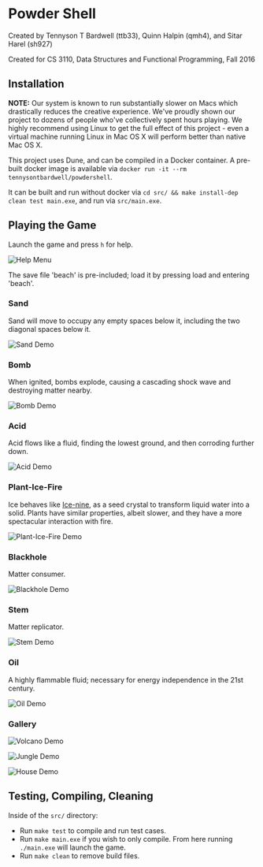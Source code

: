 # Powder Shell

Created by Tennyson T Bardwell (ttb33), Quinn Halpin (qmh4), and Sitar Harel (sh927)

Created for CS 3110, Data Structures and Functional Programming, Fall 2016

## Installation

**NOTE:** Our system is known to run substantially slower on Macs which drastically reduces the creative experience. We've proudly shown our project to dozens of people who've collectively spent hours playing. We highly recommend using Linux to get the full effect of this project - even a virtual machine running Linux in Mac OS X will perform better than native Mac OS X.

This project uses Dune, and can be compiled in a Docker container. A pre-built docker image is available via `docker run -it --rm tennysontbardwell/powdershell`.

It can be built and run without docker via `cd src/ && make install-dep clean test main.exe`, and run via `src/main.exe`.

## Playing the Game

Launch the game and press `h` for help.

![Help Menu](media/help_menu.png "Help Menu")

The save file 'beach' is pre-included; load it by pressing load and entering 'beach'.

### Sand

Sand will move to occupy any empty spaces below it, including the two diagonal spaces below it.

![Sand Demo](https://raw.githubusercontent.com/tennysontbardwell/media/5fd75e5a610be7e183daf14898aea1c262359281/powdershell/sand.gif)

### Bomb

When ignited, bombs explode, causing a cascading shock wave and destroying matter nearby.

![Bomb Demo](https://raw.githubusercontent.com/tennysontbardwell/media/5fd75e5a610be7e183daf14898aea1c262359281/powdershell/bomb.gif)

### Acid

Acid flows like a fluid, finding the lowest ground, and then corroding further down.

![Acid Demo](https://raw.githubusercontent.com/tennysontbardwell/media/5fd75e5a610be7e183daf14898aea1c262359281/powdershell/acid.gif)

### Plant-Ice-Fire

Ice behaves like [Ice-nine](https://en.wikipedia.org/wiki/Ice-nine), as a seed crystal to transform liquid water into a solid. Plants have similar properties, albeit slower, and they have a more spectacular interaction with fire.

![Plant-Ice-Fire Demo](https://raw.githubusercontent.com/tennysontbardwell/media/5fd75e5a610be7e183daf14898aea1c262359281/powdershell/plant-ice-fire.gif)

### Blackhole

Matter consumer.

![Blackhole Demo](https://raw.githubusercontent.com/tennysontbardwell/media/5fd75e5a610be7e183daf14898aea1c262359281/powdershell/blackhole.gif)

### Stem

Matter replicator.

![Stem Demo](https://raw.githubusercontent.com/tennysontbardwell/media/5fd75e5a610be7e183daf14898aea1c262359281/powdershell/stem.gif)

### Oil

A highly flammable fluid; necessary for energy independence in the 21st century.

![Oil Demo](https://raw.githubusercontent.com/tennysontbardwell/media/5fd75e5a610be7e183daf14898aea1c262359281/powdershell/oil.gif)

### Gallery

![Volcano Demo](https://raw.githubusercontent.com/tennysontbardwell/media/5fd75e5a610be7e183daf14898aea1c262359281/powdershell/volcano.gif)

![Jungle Demo](https://raw.githubusercontent.com/tennysontbardwell/media/5fd75e5a610be7e183daf14898aea1c262359281/powdershell/jungle.gif)

![House Demo](https://raw.githubusercontent.com/tennysontbardwell/media/5fd75e5a610be7e183daf14898aea1c262359281/powdershell/house.gif)

## Testing, Compiling, Cleaning

Inside of the `src/` directory:

- Run `make test` to compile and run test cases.
- Run `make main.exe` if you wish to only compile. From here running `./main.exe` will launch the game.
- Run `make clean` to remove build files.
